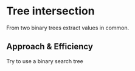 # Tree intersection
From two binary trees extract values in common.

## Approach & Efficiency
Try to use a binary search tree
